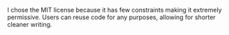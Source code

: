 
I chose the MIT license because it has few constraints making it extremely permissive. Users can reuse code for any purposes, allowing for shorter cleaner writing. 